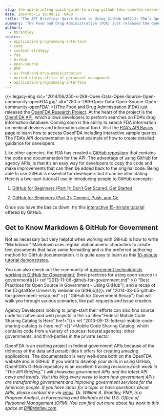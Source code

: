 ```yaml
---
slug: the-api-briefing-quick-guide-to-using-github-fdas-openfda-research-project
date: 2014-06-11 10:00:12 -0400
title: 'The API Briefing: Quick Guide to Using GitHub &#8211; FDA’s OpenFDA Research Project'
summary: 'The Food and Drug Administration (FDA) just released the OpenFDA Research Project. At the heart of the project is the OpenFDA API, which allows developers to perform searches on FDA’s drug information database. Coming soon is the ability to search FDA information on medical devices and information about food. Visit the'
authors:
  - bbrantley
topics:
  - application-programming-interface
  - code
  - content-strategy
  - fda
  - GitHub
  - open-source
  - OPM
  - us-food-and-drug-administration
  - united-states-office-of-personnel-management
  - application-programming-interface
---
```


{{< legacy-img src="2014/06/250-x-289-Open-Data-Open-Source-Open-community-openFDA.jpg" alt="250-x-289-Open-Data-Open-Source-Open-community-openFDA" >}}The Food and Drug Administration (FDA) just released the <a href="https://open.fda.gov/" target="_blank">OpenFDA Research Project</a>. At the heart of the project is the <a href="https://open.fda.gov/about/" target="_blank">OpenFDA API</a>, which allows developers to perform searches on FDA’s drug information database. Coming soon is the ability to search FDA information on medical devices and information about food. Visit the <a href="https://open.fda.gov/api/reference/" target="_blank">FDA’s API Basics</a> page to learn how to access OpenFDA including interactive sample queries. The FDA’s API documentation is a great example of how to create detailed guidance for developers.

Like other agencies, the FDA has created a <a href="https://github.com/FDA/openfda" target="_blank">GitHub repository</a> that contains the code and documentation for the API. The advantage of using GitHub for agency APIs, is that it&#8217;s an easy way for developers to copy the code and make improvements that can then be added back to the original code. Being able to use GitHub is essential for developers but it can be intimidating. Here is a two-part tutorial I use in introducing people to GitHub concepts:

1) <a href="http://readwrite.com/2013/09/30/understanding-github-a-journey-for-beginners-part-1#awesm=~oGDhIXx6OittPg" target="_blank">GitHub for Beginners (Part 1): Don’t Get Scared, Get Started</a>

2) <a href="http://readwrite.com/2013/10/02/github-for-beginners-part-2#awesm=~oGDhOXMRPGo8Rf" target="_blank">GitHub for Beginners (Part 2): Commit, Push, and Go</a>

Once you have the basics down, try this <a href="https://try.github.io/levels/1/challenges/1" target="_blank">interactive 15-minute tutorial</a> offered by GitHub.

## Get to Know Markdown & GitHub for Government

Not as necessary but very helpful when working with GitHub is how to write “Markdown.” Markdown uses regular alphanumeric characters to create text documents that have some formatting and is the preferred authoring method for GitHub documentation. It is quite easy to learn as this <a href="http://markdowntutorial.com/" target="_blank">10-minute tutorial demonstrates</a>.

You can also check out the community of [government technologists working in GitHub for Government](https://github.com/government/welcome); [best practices for using open source in government]({{< ref "2013-11-06-github-for-government.md" >}} "Best Practices for Open Source in Government - Using GitHub"); and a recap of the [DigitalGov University webinar on GitHub]({{< ref "2014-03-05-github-for-government-recap.md" >}} "GitHub for Government Recap") that will walk you through various scenarios, like pull requests and issue creation.

<span style="color: #222222">Agency Developers looking to jump-start their efforts can also find source code for native and web projects in the <a title="Federal Mobile Code Sharing Catalog Is Here" href="{{< ref "2013-05-13-federal-mobile-code-sharing-catalog-is-here.md" >}}">Mobile Code Sharing Catalog</a>, which contains code from a variety of sources: federal agencies, other governments, and third-parties in the private sector .</span>

OpenFDA is an exciting project in federal government APIs because of the richness of the data and possibilities it offers for creating amazing applications. The documentation is very well-done both on the OpenFDA website and in GitHub. If you want to develop your skills in using GitHub, OpenFDA’s GitHub repository is an excellent training resource._Each week in “The API Briefing,” I will showcase government APIs and the latest API news and trends. Visit this blog every week to learn how government APIs are transforming government and improving government services for the American people. If you have ideas for a topic or have questions about APIs, please contact me via [email](mailto:%20William.Brantley@opm.gov)._
_Dr. William A. Brantley, PMP, is a Program Analyst, in Forecasting and Methods at the U.S. Office of Personnel Management (OPM). You can find out more about his work in this space at [BillBrantley.com](http://billbrantley.com/)._

<div class="copyIcon copy0">
</div>

<div class="pasteIcon paste0">
</div>

<div class="notifyIcon">
</div>

<div class="copyIcon copy0">
</div>

<div class="pasteIcon paste0">
</div>

<div class="notifyIcon">
</div>

<div class="copyIcon copy0">
</div>

<div class="pasteIcon paste0">
</div>

<div class="notifyIcon">
</div>

<div class="copyIcon copy0">
</div>

<div class="pasteIcon paste0">
</div>

<div class="notifyIcon">
</div>
